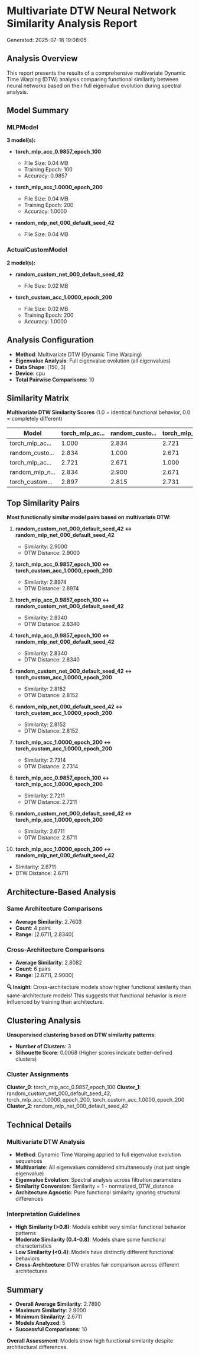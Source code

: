 # Multivariate DTW Neural Network Similarity Analysis Report
Generated: 2025-07-18 19:08:05

## Analysis Overview

This report presents the results of a comprehensive multivariate Dynamic Time Warping (DTW)
analysis comparing functional similarity between neural networks based on their full
eigenvalue evolution during spectral analysis.

## Model Summary

### MLPModel
**3 model(s):**

- **torch_mlp_acc_0.9857_epoch_100**
  - File Size: 0.04 MB
  - Training Epoch: 100
  - Accuracy: 0.9857

- **torch_mlp_acc_1.0000_epoch_200**
  - File Size: 0.04 MB
  - Training Epoch: 200
  - Accuracy: 1.0000

- **random_mlp_net_000_default_seed_42**
  - File Size: 0.04 MB

### ActualCustomModel
**2 model(s):**

- **random_custom_net_000_default_seed_42**
  - File Size: 0.02 MB

- **torch_custom_acc_1.0000_epoch_200**
  - File Size: 0.02 MB
  - Training Epoch: 200
  - Accuracy: 1.0000

## Analysis Configuration

- **Method**: Multivariate DTW (Dynamic Time Warping)
- **Eigenvalue Analysis**: Full eigenvalue evolution (all eigenvalues)
- **Data Shape**: [150, 3]
- **Device**: cpu
- **Total Pairwise Comparisons**: 10

## Similarity Matrix

**Multivariate DTW Similarity Scores** (1.0 = identical functional behavior, 0.0 = completely different)

| Model | torch_mlp_ac... | random_custo... | torch_mlp_ac... | random_mlp_n... | torch_custom... |
|-------|-------|-------|-------|-------|-------|
| torch_mlp_ac... | 1.000 | 2.834 | 2.721 | 2.834 | 2.897 |
| random_custo... | 2.834 | 1.000 | 2.671 | 2.900 | 2.815 |
| torch_mlp_ac... | 2.721 | 2.671 | 1.000 | 2.671 | 2.731 |
| random_mlp_n... | 2.834 | 2.900 | 2.671 | 1.000 | 2.815 |
| torch_custom... | 2.897 | 2.815 | 2.731 | 2.815 | 1.000 |

## Top Similarity Pairs

**Most functionally similar model pairs based on multivariate DTW:**

1. **random_custom_net_000_default_seed_42 ↔ random_mlp_net_000_default_seed_42**
   - Similarity: 2.9000
   - DTW Distance: 2.9000

2. **torch_mlp_acc_0.9857_epoch_100 ↔ torch_custom_acc_1.0000_epoch_200**
   - Similarity: 2.8974
   - DTW Distance: 2.8974

3. **torch_mlp_acc_0.9857_epoch_100 ↔ random_custom_net_000_default_seed_42**
   - Similarity: 2.8340
   - DTW Distance: 2.8340

4. **torch_mlp_acc_0.9857_epoch_100 ↔ random_mlp_net_000_default_seed_42**
   - Similarity: 2.8340
   - DTW Distance: 2.8340

5. **random_custom_net_000_default_seed_42 ↔ torch_custom_acc_1.0000_epoch_200**
   - Similarity: 2.8152
   - DTW Distance: 2.8152

6. **random_mlp_net_000_default_seed_42 ↔ torch_custom_acc_1.0000_epoch_200**
   - Similarity: 2.8152
   - DTW Distance: 2.8152

7. **torch_mlp_acc_1.0000_epoch_200 ↔ torch_custom_acc_1.0000_epoch_200**
   - Similarity: 2.7314
   - DTW Distance: 2.7314

8. **torch_mlp_acc_0.9857_epoch_100 ↔ torch_mlp_acc_1.0000_epoch_200**
   - Similarity: 2.7211
   - DTW Distance: 2.7211

9. **random_custom_net_000_default_seed_42 ↔ torch_mlp_acc_1.0000_epoch_200**
   - Similarity: 2.6711
   - DTW Distance: 2.6711

10. **torch_mlp_acc_1.0000_epoch_200 ↔ random_mlp_net_000_default_seed_42**
   - Similarity: 2.6711
   - DTW Distance: 2.6711

## Architecture-Based Analysis

### Same Architecture Comparisons
- **Average Similarity**: 2.7603
- **Count**: 4 pairs
- **Range**: [2.6711, 2.8340]

### Cross-Architecture Comparisons
- **Average Similarity**: 2.8082
- **Count**: 6 pairs
- **Range**: [2.6711, 2.9000]

**🔍 Insight**: Cross-architecture models show higher functional similarity than same-architecture models!
This suggests that functional behavior is more influenced by training than architecture.

## Clustering Analysis

**Unsupervised clustering based on DTW similarity patterns:**

- **Number of Clusters**: 3
- **Silhouette Score**: 0.0068
  (Higher scores indicate better-defined clusters)

### Cluster Assignments

**Cluster_0**: torch_mlp_acc_0.9857_epoch_100
**Cluster_1**: random_custom_net_000_default_seed_42, torch_mlp_acc_1.0000_epoch_200, torch_custom_acc_1.0000_epoch_200
**Cluster_2**: random_mlp_net_000_default_seed_42

## Technical Details

### Multivariate DTW Analysis

- **Method**: Dynamic Time Warping applied to full eigenvalue evolution sequences
- **Multivariate**: All eigenvalues considered simultaneously (not just single eigenvalue)
- **Eigenvalue Evolution**: Spectral analysis across filtration parameters
- **Similarity Conversion**: Similarity = 1 - normalized_DTW_distance
- **Architecture Agnostic**: Pure functional similarity ignoring structural differences

### Interpretation Guidelines

- **High Similarity (>0.8)**: Models exhibit very similar functional behavior patterns
- **Moderate Similarity (0.4-0.8)**: Models share some functional characteristics
- **Low Similarity (<0.4)**: Models have distinctly different functional behaviors
- **Cross-Architecture**: DTW enables fair comparison across different architectures

## Summary

- **Overall Average Similarity**: 2.7890
- **Maximum Similarity**: 2.9000
- **Minimum Similarity**: 2.6711
- **Models Analyzed**: 5
- **Successful Comparisons**: 10

**Overall Assessment**: Models show high functional similarity despite architectural differences.